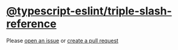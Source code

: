 [@typescript-eslint/triple-slash-reference](https://typescript-eslint.io/rules/triple-slash-reference)
======================================================================================================
Please [open an issue](https://github.com/professional-js/eslint-config/issues/new)
or [create a pull request](https://github.com/professional-js/eslint-config/edit/main/src/rules-configurations/@typescript-eslint/triple-slash-reference.md)
